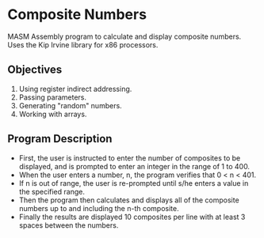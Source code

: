 # Composite Numbers
MASM Assembly program to calculate and display composite numbers. Uses the Kip Irvine library for x86 processors.

## Objectives
1. Using register indirect addressing.
2. Passing parameters.
3. Generating "random" numbers.
4. Working with arrays.

## Program Description
- First, the user is instructed to enter the number of composites to be displayed, and is prompted to enter an integer in the range of 1 to 400. 
- When the user enters a number, n, the program verifies that 0 < n < 401. 
- If n is out of range, the user is re-prompted until s/he enters a value in the specified range. 
- Then the program then calculates and displays all of the composite numbers up to and including the n-th composite. 
- Finally the results are displayed 10 composites per line with at least 3 spaces between the numbers.
